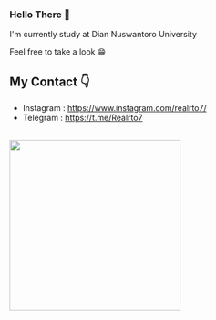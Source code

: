 ### Hello There :wave:

I'm currently study at Dian Nuswantoro University

Feel free to take a look :grin:

## My Contact :point_down:
- Instagram : https://www.instagram.com/realrto7/
- Telegram  : https://t.me/Realrto7

<br>
<img align="center" width="300" height="300" src="https://media.giphy.com/media/WTvcBCi87EgbuFwuHU/giphy.gif">
